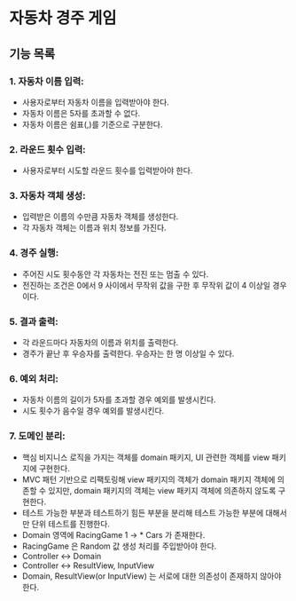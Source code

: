# 자동차 경주 게임

## 기능 목록

### 1. 자동차 이름 입력:
- 사용자로부터 자동차 이름을 입력받아야 한다.
- 자동차 이름은 5자를 초과할 수 없다.
- 자동차 이름은 쉼표(,)를 기준으로 구분한다.

### 2. 라운드 횟수 입력:
- 사용자로부터 시도할 라운드 횟수를 입력받아야 한다.

### 3. 자동차 객체 생성:
- 입력받은 이름의 수만큼 자동차 객체를 생성한다.
- 각 자동차 객체는 이름과 위치 정보를 가진다.

### 4. 경주 실행:
- 주어진 시도 횟수동안 각 자동차는 전진 또는 멈출 수 있다.
- 전진하는 조건은 0에서 9 사이에서 무작위 값을 구한 후 무작위 값이 4 이상일 경우이다.

### 5. 결과 출력:
- 각 라운드마다 자동차의 이름과 위치를 출력한다.
- 경주가 끝난 후 우승자를 출력한다. 우승자는 한 명 이상일 수 있다.

### 6. 예외 처리:
- 자동차 이름의 길이가 5자를 초과할 경우 예외를 발생시킨다.
- 시도 횟수가 음수일 경우 예외를 발생시킨다.

### 7. 도메인 분리:
- 핵심 비지니스 로직을 가지는 객체를 domain 패키지, UI 관련한 객체를 view 패키지에 구현한다.
- MVC 패턴 기반으로 리팩토링해 view 패키지의 객체가 domain 패키지 객체에 의존할 수 있지만, domain 패키지의 객체는 view 패키지 객체에 의존하지 않도록 구현한다. 
- 테스트 가능한 부분과 테스트하기 힘든 부분을 분리해 테스트 가능한 부분에 대해서만 단위 테스트를 진행한다. 
- Domain 영역에 RacingGame 1 -> * Cars 가 존재한다. 
- RacingGame 은 Random 값 생성 처리를 주입받아야 한다. 
- Controller <-> Domain 
- Controller <-> ResultView, InputView 
- Domain, ResultView(or InputView) 는 서로에 대한 의존성이 존재하지 않아야 한다.
